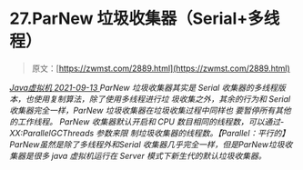 <!--yml
category: 未分类
date: 0001-01-01 00:00:00
-->

# 27.ParNew 垃圾收集器（Serial+多线程）

> 原文：[https://zwmst.com/2889.html](https://zwmst.com/2889.html)

   [ *Java虚拟机* ](https://zwmst.com/java%e8%99%9a%e6%8b%9f%e6%9c%ba)*[ <time datetime="2021-09-14T00:20:50+08:00"> 2021-09-13 </time> ](https://zwmst.com/2889.html)  ParNew 垃圾收集器其实是 Serial 收集器的多线程版本，也使用复制算法，除了使用多线程进行垃
圾收集之外，其余的行为和 Serial 收集器完全一样，ParNew 垃圾收集器在垃圾收集过程中同样也
要暂停所有其他的工作线程。
ParNew 收集器默认开启和 CPU 数目相同的线程数，可以通过-XX:ParallelGCThreads 参数来限
制垃圾收集器的线程数。【Parallel：平行的】
ParNew虽然是除了多线程外和Serial 收集器几乎完全一样，但是ParNew垃圾收集器是很多 java
虚拟机运行在 Server 模式下新生代的默认垃圾收集器。*